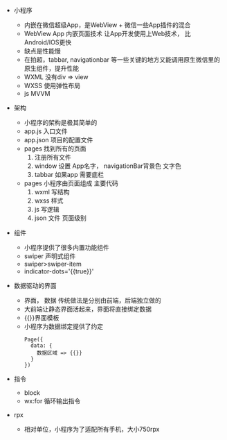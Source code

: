 - 小程序
  + 内嵌在微信超级App，是WebView + 微信一些App插件的混合
  + WebView App 内嵌页面技术 让App开发使用上Web技术， 比Android/IOS更快
  + 缺点是性能慢
  + 在拍超，tabbar, navigationbar 等一些关键的地方又能调用原生微信里的原生组件，提升性能
  + WXML 没有div => view
  + WXSS 使用弹性布局
  + js MVVM

- 架构
  + 小程序的架构是极其简单的
  + app.js 入口文件
  + app.json 项目的配置文件
  + pages 找到所有的页面
    1. 注册所有文件
    2. window 设置 App名字， navigationBar背景色 文字色
    3. tabbar 如果app 需要底栏
  + pages 小程序由页面组成 主要代码
    1. wxml 写结构
    2. wxss 样式
    3. js 写逻辑
    4. json 文件 页面级别

- 组件
  + 小程序提供了很多内置功能组件
  + swiper 声明式组件
  + swiper>swiper-item
  + indicator-dots='{{true}}'

- 数据驱动的界面
  + 界面， 数据  传统做法是分别由前端，后端独立做的
  + 大前端让静态界面活起来，界面将直接绑定数据
  + {{}}界面模板
  + 小程序为数据绑定提供了约定
    ```
    Page({
      data: {
        数据区域 => {{}}
      }
    })
    ```
- 指令
  + block
  + wx:for 循环输出指令

- rpx
  + 相对单位，小程序为了适配所有手机，大小750rpx
